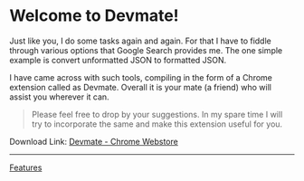 # Welcome to Devmate!

Just like you, I do some tasks again and again. For that I have to fiddle through various options that Google Search provides me. The one simple example is convert unformatted JSON to formatted JSON. 

I have came across with such tools, compiling in the form of a Chrome extension called as Devmate. Overall it is your mate (a friend) who will assist you wherever it can.

> Please feel free to drop by your suggestions. In my spare time I will try to incorporate the same and make this extension useful for you.

Download Link: [Devmate - Chrome Webstore](https://chrome.google.com/webstore/detail/devmate/mjcgbomibejpogjbohnmpeeggnkjhfan)

---

[Features](https://github.com/codebased/chrome/wiki)
